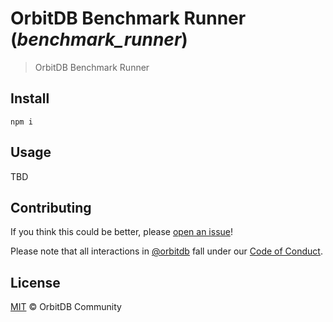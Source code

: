 # OrbitDB Benchmark Runner (_benchmark_runner_)

> OrbitDB Benchmark Runner

## Install

`npm i`

## Usage

TBD

## Contributing

If you think this could be better, please [open an issue](https://github.com/orbitdb/orbit-db-pubsub/issues/new)!

Please note that all interactions in [@orbitdb](https://github.com/orbitdb) fall under our [Code of Conduct](CODE_OF_CONDUCT.md).

## License

[MIT](LICENSE) © OrbitDB Community
